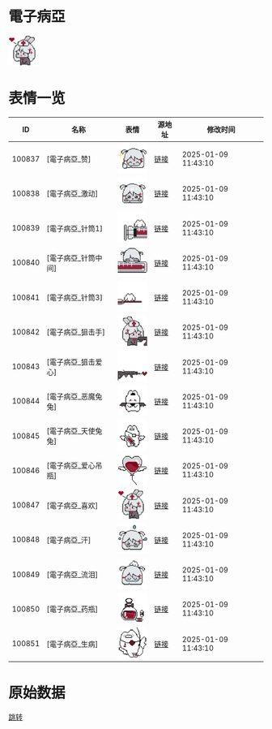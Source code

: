 # 電子病亞

<img src="./cover.png" height="60" alt="cover" />

# 表情一览

|ID|名称|表情|源地址|修改时间|
|----|----|----|----|----|
|100837|[電子病亞_赞]|<img src="./pic/100837_%5B電子病亞_赞%5D.png" height="60" alt="赞"/>|[链接](https://i0.hdslb.com/bfs/garb/4507d18614ede8cfc175738ea5e9874894de8918.png)|2025-01-09 11:43:10|
|100838|[電子病亞_激动]|<img src="./pic/100838_%5B電子病亞_激动%5D.png" height="60" alt="激动"/>|[链接](https://i0.hdslb.com/bfs/garb/b76be3ac53a9351b262a05d77554586712e9b053.png)|2025-01-09 11:43:10|
|100839|[電子病亞_针筒1]|<img src="./pic/100839_%5B電子病亞_针筒1%5D.png" height="60" alt="针筒1"/>|[链接](https://i0.hdslb.com/bfs/garb/061025228ed15ee47567c695432f9f5876649bd5.png)|2025-01-09 11:43:10|
|100840|[電子病亞_针筒中间]|<img src="./pic/100840_%5B電子病亞_针筒中间%5D.png" height="60" alt="针筒中间"/>|[链接](https://i0.hdslb.com/bfs/garb/17119d03d2376ad7b03266ca5cb2b86c32fea7ac.png)|2025-01-09 11:43:10|
|100841|[電子病亞_针筒3]|<img src="./pic/100841_%5B電子病亞_针筒3%5D.png" height="60" alt="针筒3"/>|[链接](https://i0.hdslb.com/bfs/garb/a0d5b0a534c1cca045eb5bf40f4359955a78a4e2.png)|2025-01-09 11:43:10|
|100842|[電子病亞_狙击手]|<img src="./pic/100842_%5B電子病亞_狙击手%5D.png" height="60" alt="狙击手"/>|[链接](https://i0.hdslb.com/bfs/garb/0426fd8d082c73c23c79163c4329ef859dd2d129.png)|2025-01-09 11:43:10|
|100843|[電子病亞_狙击爱心]|<img src="./pic/100843_%5B電子病亞_狙击爱心%5D.png" height="60" alt="狙击爱心"/>|[链接](https://i0.hdslb.com/bfs/garb/23148f22375084160d1a5a5c3c49b2d2e24111ae.png)|2025-01-09 11:43:10|
|100844|[電子病亞_恶魔兔兔]|<img src="./pic/100844_%5B電子病亞_恶魔兔兔%5D.png" height="60" alt="恶魔兔兔"/>|[链接](https://i0.hdslb.com/bfs/garb/85cd6ea6dc70065c16421bcab1348824639b829c.png)|2025-01-09 11:43:10|
|100845|[電子病亞_天使兔兔]|<img src="./pic/100845_%5B電子病亞_天使兔兔%5D.png" height="60" alt="天使兔兔"/>|[链接](https://i0.hdslb.com/bfs/garb/4ac0d0052cdb539e0f53135ceb1fbe9f9a60c9b9.png)|2025-01-09 11:43:10|
|100846|[電子病亞_爱心吊瓶]|<img src="./pic/100846_%5B電子病亞_爱心吊瓶%5D.png" height="60" alt="爱心吊瓶"/>|[链接](https://i0.hdslb.com/bfs/garb/ca3154e1b570c0678f219fb513b3fe166518501d.png)|2025-01-09 11:43:10|
|100847|[電子病亞_喜欢]|<img src="./pic/100847_%5B電子病亞_喜欢%5D.png" height="60" alt="喜欢"/>|[链接](https://i0.hdslb.com/bfs/garb/be05e18d058d7c2891651b87c12d7ef9f7616561.png)|2025-01-09 11:43:10|
|100848|[電子病亞_汗]|<img src="./pic/100848_%5B電子病亞_汗%5D.png" height="60" alt="汗"/>|[链接](https://i0.hdslb.com/bfs/garb/24e89ccc8b3bc5db56cc18e6b3138937e984b114.png)|2025-01-09 11:43:10|
|100849|[電子病亞_流泪]|<img src="./pic/100849_%5B電子病亞_流泪%5D.png" height="60" alt="流泪"/>|[链接](https://i0.hdslb.com/bfs/garb/479fd7946e2b6043a3c49e352ea9a0ce252328f1.png)|2025-01-09 11:43:10|
|100850|[電子病亞_药瓶]|<img src="./pic/100850_%5B電子病亞_药瓶%5D.png" height="60" alt="药瓶"/>|[链接](https://i0.hdslb.com/bfs/garb/be4ee9c6281fc9be643d41cd5cba8bc8fdf3ffbc.png)|2025-01-09 11:43:10|
|100851|[電子病亞_生病]|<img src="./pic/100851_%5B電子病亞_生病%5D.png" height="60" alt="生病"/>|[链接](https://i0.hdslb.com/bfs/garb/2275dce121a22d9a733847065ccdfb7a334f58e8.png)|2025-01-09 11:43:10|

# 原始数据

[跳转](./raw.json)

